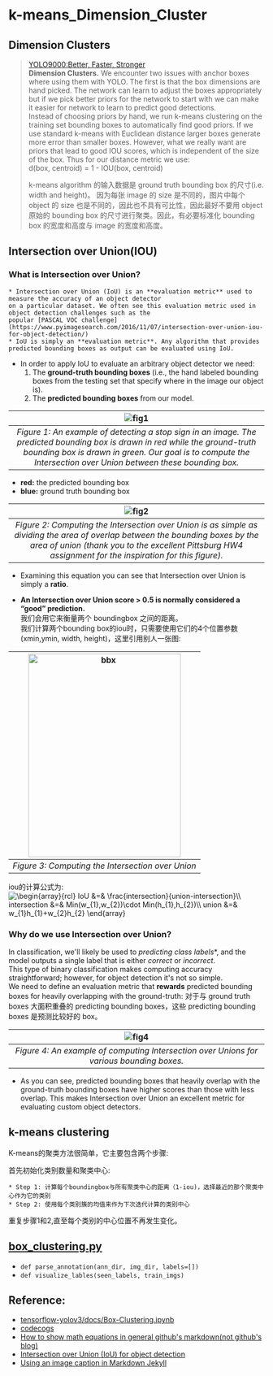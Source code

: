 # k-means_Dimension_Cluster

## Dimension Clusters
> [YOLO9000:Better, Faster, Stronger](https://arxiv.org/abs/1612.08242)         
> **Dimension Clusters.** We encounter two issues with anchor boxes where using them with YOLO. 
> The first is that the box dimensions are hand picked. The network can learn to adjust the boxes
> appropriately but if we pick better priors for the network to start with we can make it easier
> for network to learn to predict good detections.            
> Instead of choosing priors by hand, we run k-means clustering on the training set bounding
> boxes to automatically find good priors. If we use standard k-means with Euclidean distance
> larger boxes generate more error than smaller boxes. However, what we really want are priors
> that lead to good IOU scores, which is independent of the size of the box. Thus for our 
> distance metric we use:           
> d(box, centroid) = 1 - IOU(box, centroid)
> 
> k-means algorithm 的输入数据是 ground truth bounding box 的尺寸(i.e. width and height)。
> 因为每张 image 的 size 是不同的，图片中每个 object 的 size 也是不同的，因此也不具有可比性，因此最好不要用 object 原始的 bounding
> box 的尺寸进行聚类。因此，有必要标准化 bounding box 的宽度和高度与 image 的宽度和高度。


## Intersection over Union(IOU)
### What is Intersection over Union?
    * Intersection over Union (IoU) is an **evaluation metric** used to measure the accuracy of an object detector 
    on a particular dataset. We often see this evaluation metric used in object detection challenges such as the 
    popular [PASCAL VOC challenge](https://www.pyimagesearch.com/2016/11/07/intersection-over-union-iou-for-object-detection/)
    * IoU is simply an **evaluation metric**. Any algorithm that provides predicted bounding boxes as output can be evaluated using IoU.
* In order to apply IoU to evaluate an arbitrary object detector we need:
    1. The **ground-truth bounding boxes** (i.e., the hand labeled bounding boxes from the testing set that specify where in the image our object is).
    2. The **predicted bounding boxes** from our model.
    
| ![fig1](https://www.pyimagesearch.com/wp-content/uploads/2016/09/iou_stop_sign.jpg)  | 
|:---:| 
| *Figure 1: An example of detecting a stop sign in an image. The predicted bounding box is drawn in red while the ground-truth bounding box is drawn in green. Our goal is to compute the Intersection over Union between these bounding box.* |
* **red:** the predicted bounding box
* **blue:** ground truth bounding box

| ![fig2](https://www.pyimagesearch.com/wp-content/uploads/2016/09/iou_equation.png)  | 
|:---:| 
| *Figure 2: Computing the Intersection over Union is as simple as dividing the area of overlap between the bounding boxes by the area of union (thank you to the excellent Pittsburg HW4 assignment for the inspiration for this figure).* |
* Examining this equation you can see that Intersection over Union is simply a **ratio**.
  
* **An Intersection over Union score > 0.5 is normally considered a “good” prediction.**  
我们会用它来衡量两个 boundingbox 之间的距离。           
我们计算两个bounding box的iou时，只需要使用它们的4个位置参数(xmin,ymin, width, height)，这里引用别人一张图:         

| <img src="https://farm8.staticflickr.com/7813/46412972842_6d2af063e9_h.jpg" width="300" height="400" alt="bbx"> | 
|:---:| 
| *Figure 3: Computing the Intersection over Union* |

iou的计算公式为:       
<img src="https://latex.codecogs.com/gif.latex?\begin{array}{rcl}&space;IoU&space;&=&&space;\frac{intersection}{union-intersection}\\&space;intersection&space;&=&&space;Min(w_{1},w_{2})\cdot&space;Min(h_{1},h_{2})\\&space;union&space;&=&&space;w_{1}h_{1}&plus;w_{2}h_{2}&space;\end{array}" title="\begin{array}{rcl} IoU &=& \frac{intersection}{union-intersection}\\ intersection &=& Min(w_{1},w_{2})\cdot Min(h_{1},h_{2})\\ union &=& w_{1}h_{1}+w_{2}h_{2} \end{array}" />

### Why do we use Intersection over Union?
In classification, we'll likely be used to *predicting class labels**, and the model outputs a single label
that is either *correct* or *incorrect*.            
This type of binary classification makes computing accuracy straightforward; however, for object detection 
it's not so simple.         
We need to define an evaluation metric that **rewards** predicted bounding boxes for heavily overlapping with the ground-truth:
对于与 ground truth boxes 大面积重叠的 predicting bounding boxes，这些 predicting bounding boxes 是预测比较好的 box。

| ![fig4](https://www.pyimagesearch.com/wp-content/uploads/2016/09/iou_examples.png)  | 
|:---:| 
| *Figure 4: An example of computing Intersection over Unions for various bounding boxes.* |
* As you can see, predicted bounding boxes that heavily overlap with the ground-truth bounding boxes have higher scores 
than those with less overlap. This makes Intersection over Union an excellent metric for evaluating custom object detectors.
 


## k-means clustering
K-means的聚类方法很简单，它主要包含两个步骤:

首先初始化类别数量和聚类中心:

    * Step 1: 计算每个boundingbox与所有聚类中心的距离（1-iou)，选择最近的那个聚类中心作为它的类别
    * Step 2: 使用每个类别簇的均值来作为下次迭代计算的类别中心
    
重复步骤1和2,直至每个类别的中心位置不再发生变化。

## [box_clustering.py](box_clustering.py)
* `def parse_annotation(ann_dir, img_dir, labels=[])`
* `def visualize_lables(seen_labels, train_imgs)`



## Reference:
* [tensorflow-yolov3/docs/Box-Clustering.ipynb ](https://github.com/YunYang1994/tensorflow-yolov3/blob/master/docs/Box-Clustering.ipynb)
* [codecogs](https://www.codecogs.com/latex/eqneditor.php)
* [How to show math equations in general github's markdown(not github's blog)](https://stackoverflow.com/questions/11256433/how-to-show-math-equations-in-general-githubs-markdownnot-githubs-blog)
* [Intersection over Union (IoU) for object detection](https://www.pyimagesearch.com/2016/11/07/intersection-over-union-iou-for-object-detection/)
* [Using an image caption in Markdown Jekyll](https://stackoverflow.com/questions/19331362/using-an-image-caption-in-markdown-jekyll)
